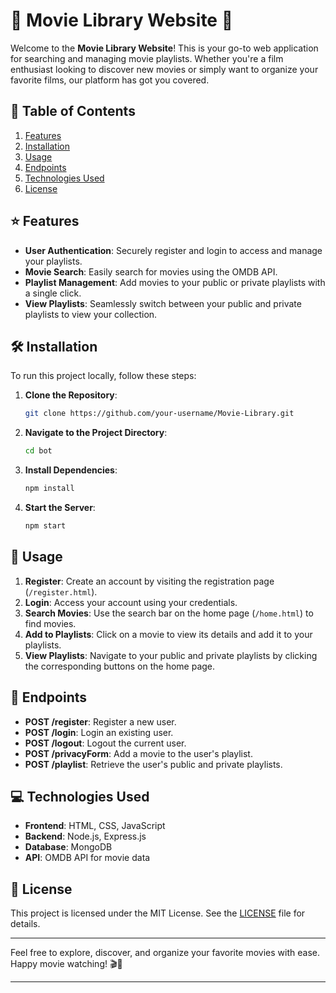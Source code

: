 # 🎥 Movie Library Website 🎥

Welcome to the **Movie Library Website**! This is your go-to web application for searching and managing movie playlists. Whether you're a film enthusiast looking to discover new movies or simply want to organize your favorite films, our platform has got you covered.

## 📖 Table of Contents
1. [Features](#features)
2. [Installation](#installation)
3. [Usage](#usage)
4. [Endpoints](#endpoints)
5. [Technologies Used](#technologies-used)
6. [License](#license)

## ⭐ Features
- **User Authentication**: Securely register and login to access and manage your playlists.
- **Movie Search**: Easily search for movies using the OMDB API.
- **Playlist Management**: Add movies to your public or private playlists with a single click.
- **View Playlists**: Seamlessly switch between your public and private playlists to view your collection.

## 🛠️ Installation
To run this project locally, follow these steps:

1. **Clone the Repository**:
    ```bash
    git clone https://github.com/your-username/Movie-Library.git
    ```

2. **Navigate to the Project Directory**:
    ```bash
    cd bot
    ```

3. **Install Dependencies**:
    ```bash
    npm install
    ```

4. **Start the Server**:
    ```bash
    npm start
    ```

## 🚀 Usage
1. **Register**: Create an account by visiting the registration page (`/register.html`).
2. **Login**: Access your account using your credentials.
3. **Search Movies**: Use the search bar on the home page (`/home.html`) to find movies.
4. **Add to Playlists**: Click on a movie to view its details and add it to your playlists.
5. **View Playlists**: Navigate to your public and private playlists by clicking the corresponding buttons on the home page.

## 🔗 Endpoints
- **POST /register**: Register a new user.
- **POST /login**: Login an existing user.
- **POST /logout**: Logout the current user.
- **POST /privacyForm**: Add a movie to the user's playlist.
- **POST /playlist**: Retrieve the user's public and private playlists.

## 💻 Technologies Used
- **Frontend**: HTML, CSS, JavaScript
- **Backend**: Node.js, Express.js
- **Database**: MongoDB
- **API**: OMDB API for movie data

## 📜 License
This project is licensed under the MIT License. See the [LICENSE](LICENSE) file for details.

---

Feel free to explore, discover, and organize your favorite movies with ease. Happy movie watching! 🎬🍿

---

